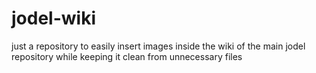 # jodel-wiki
just a repository to easily insert images inside the wiki of the main jodel repository while keeping it clean from unnecessary files
